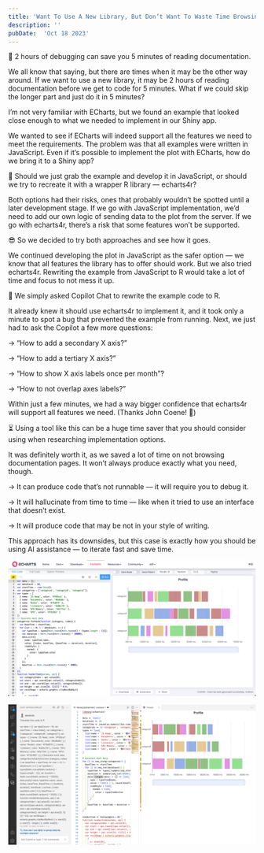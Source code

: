 ```yaml
---
title: 'Want To Use A New Library, But Don’t Want To Waste Time Browsing Documentation? Here’s How To Do It.'
description: ''
pubDate:  'Oct 18 2023'
---
```


🤕 2 hours of debugging can save you 5 minutes of reading documentation.

We all know that saying, but there are times when it may be the other way around. If we want to use a new library, it may be 2 hours of reading documentation before we get to code for 5 minutes. What if we could skip the longer part and just do it in 5 minutes?

I’m not very familiar with ECharts, but we found an example that looked close enough to what we needed to implement in our Shiny app.

We wanted to see if ECharts will indeed support all the features we need to meet the requirements. The problem was that all examples were written in JavaScript. Even if it’s possible to implement the plot with ECharts, how do we bring it to a Shiny app?

🤔 Should we just grab the example and develop it in JavaScript, or should we try to recreate it with a wrapper R library — echarts4r?

Both options had their risks, ones that probably wouldn’t be spotted until a later development stage. If we go with JavaScript implementation, we’d need to add our own logic of sending data to the plot from the server. If we go with echarts4r, there’s a risk that some features won’t be supported.

😎 So we decided to try both approaches and see how it goes.

We continued developing the plot in JavaScript as the safer option — we know that all features the library has to offer should work. But we also tried echarts4r. Rewriting the example from JavaScript to R would take a lot of time and focus to not mess it up.

🤖 We simply asked Copilot Chat to rewrite the example code to R.

It already knew it should use echarts4r to implement it, and it took only a minute to spot a bug that prevented the example from running. Next, we just had to ask the Copilot a few more questions:

→ “How to add a secondary X axis?”

→ “How to add a tertiary X axis?”

→ “How to show X axis labels once per month”?

→ “How to not overlap axes labels?”

Within just a few minutes, we had a way bigger confidence that echarts4r will support all features we need. (Thanks John Coene! 🤝)

⏳ Using a tool like this can be a huge time saver that you should consider using when researching implementation options.

It was definitely worth it, as we saved a lot of time on not browsing documentation pages. It won’t always produce exactly what you need, though.

→ It can produce code that’s not runnable — it will require you to debug it.

→ It will hallucinate from time to time — like when it tried to use an interface that doesn’t exist.

→ It will produce code that may be not in your style of writing.

This approach has its downsides, but this case is exactly how you should be using AI assistance — to iterate fast and save time.

![](./2024-01-29-19-37-50.png)

![](./2024-01-29-19-38-06.png)
